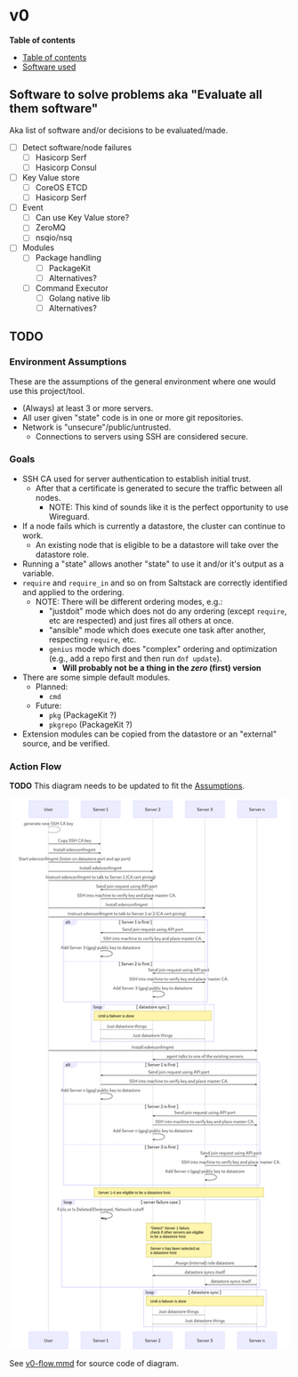 # v0

**Table of contents**

<!-- TOC depthFrom:2 depthTo:6 withLinks:1 updateOnSave:1 orderedList:0 -->

- [Table of contents](#table-of-contents)
- [Software used](#software-used)

<!-- /TOC -->

## Software to solve problems aka "Evaluate all them software"

Aka list of software and/or decisions to be evaluated/made.

- [ ] Detect software/node failures
    - [ ] Hasicorp Serf
    - [ ] Hasicorp Consul
- [ ] Key Value store
    - [ ] CoreOS ETCD
    - [ ] Hasicorp Serf
- [ ] Event
    - [ ] Can use Key Value store?
    - [ ] ZeroMQ
    - [ ] nsqio/nsq
- [ ] Modules
    - [ ] Package handling
        - [ ] PackageKit
        - [ ] Alternatives?
    - [ ] Command Executor
        - [ ] Golang native lib
        - [ ] Alternatives?

## TODO

### Environment Assumptions

These are the assumptions of the general environment where one would use this project/tool.

* (Always) at least 3 or more servers.
* All user given "state" code is in one or more git repositories.
* Network is "unsecure"/public/untrusted.
    * Connections to servers using SSH are considered secure.

### Goals

* SSH CA used for server authentication to establish initial trust.
    * After that a certificate is generated to secure the traffic between all nodes.
        * NOTE: This kind of sounds like it is the perfect opportunity to use Wireguard.
* If a node fails which is currently a datastore, the cluster can continue to work.
    * An existing node that is eligible to be a datastore will take over the datastore role.
* Running a "state" allows another "state" to use it and/or it's output as a variable.
* `require` and `require_in` and so on from Saltstack are correctly identified and applied to the ordering.
    * NOTE: There will be different ordering modes, e.g.:
        - "justdoit" mode which does not do any ordering (except `require`, etc are respected) and just fires all others at once.
        - "ansible" mode which does execute one task after another, respecting `require`, etc.
        - `genius` mode which does "complex" ordering and optimization (e.g., add a repo first and then run `dnf update`).
            - **Will probably not be a thing in the _zero_ (first) version**
* There are some simple default modules.
    * Planned:
        * `cmd`
    * Future:
        * `pkg` (PackageKit ?)
        * `pkgrepo` (PackageKit ?)
* Extension modules can be copied from the datastore or an "external" source, and be verified.

### Action Flow

**TODO** This diagram needs to be updated to fit the [Assumptions](#assumptions).

![v0-flow.mmd rendered](v0-flow.mmd.png)

See [v0-flow.mmd](v0-flow.mmd) for source code of diagram.
